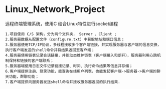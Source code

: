 # Linux_Network_Project
远程终端管理系统，使用C 结合Linux特性进行socket编程

    1.项目使用 C/S 架构，分为两个文件夹， Server 、Client ;
    2.服务器数据从配置文件（configure.txt）中获取地址和端口信息；
    3.服务器使用TCP/IP协议，多线程接收多个客户端链接，并实现服务器与客户端的信息交换，执行客户端发送的shell命令并将结果返回至客户端；
    4.服务器使用链表记录会话链接，并能动态维护链表（客户端接入和断开），服务器利用心跳机制保持和链接的客户端联系；
    5.服务器端使用日志文件记录链接记录、时间、执行命令结果等信息并存储；
    6.客户端提供注册、登录功能，能查询在线用户列表，也能发起客户端->服务器->客户端的聊天功能，群聊功能；
    7.客户端提供向服务器发送shell命令并接收服务器返回的执行结果.
